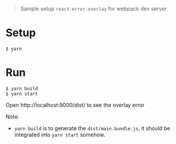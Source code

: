 > Sample setup `react-error-overlay` for webpack dev server

# Setup
```
$ yarn
```

# Run

```
$ yarn build
$ yarn start
```

Open http://localhost:9000/dist/ to see the overlay error

Note:

* `yarn build` is to generate the `dist/main.bundle.js`, it should be integrated into `yarn start` somehow.